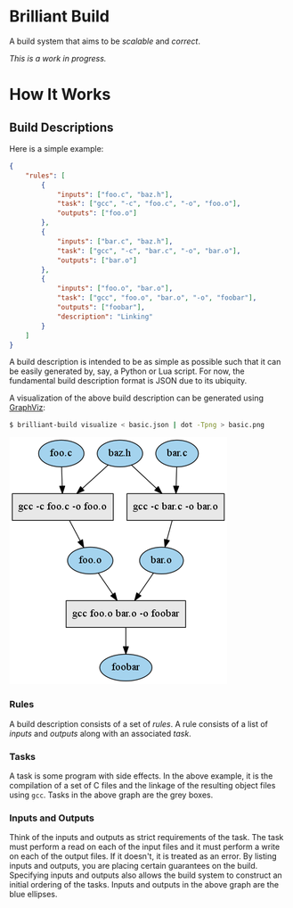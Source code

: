 # Brilliant Build

A build system that aims to be *scalable* and *correct*.

*This is a work in progress.*

# How It Works

## Build Descriptions

Here is a simple example:

```json
{
    "rules": [
        {
            "inputs": ["foo.c", "baz.h"],
            "task": ["gcc", "-c", "foo.c", "-o", "foo.o"],
            "outputs": ["foo.o"]
        },
        {
            "inputs": ["bar.c", "baz.h"],
            "task": ["gcc", "-c", "bar.c", "-o", "bar.o"],
            "outputs": ["bar.o"]
        },
        {
            "inputs": ["foo.o", "bar.o"],
            "task": ["gcc", "foo.o", "bar.o", "-o", "foobar"],
            "outputs": ["foobar"],
            "description": "Linking"
        }
    ]
}
```

A build description is intended to be as simple as possible such that it can be
easily generated by, say, a Python or Lua script. For now, the fundamental build
description format is JSON due to its ubiquity.

A visualization of the above build description can be generated using
[GraphViz][]:
```bash
$ brilliant-build visualize < basic.json | dot -Tpng > basic.png
```
![Simple Task Graph](/docs/examples/basic/build.png)

[GraphViz]: http://www.graphviz.org/

### Rules

A build description consists of a set of *rules*. A rule consists of a list of
*inputs* and *outputs* along with an associated *task*.

### Tasks

A task is some program with side effects. In the above example, it is the
compilation of a set of C files and the linkage of the resulting object files
using `gcc`. Tasks in the above graph are the grey boxes.

### Inputs and Outputs

Think of the inputs and outputs as strict requirements of the task. The task
must perform a read on each of the input files and it must perform a write on
each of the output files. If it doesn't, it is treated as an error. By listing
inputs and outputs, you are placing certain guarantees on the build. Specifying
inputs and outputs also allows the build system to construct an initial ordering
of the tasks. Inputs and outputs in the above graph are the blue ellipses.
